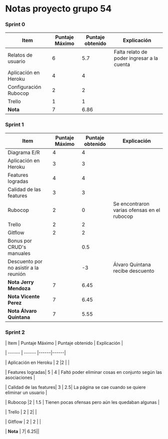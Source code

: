 ﻿# Notas proyecto grupo 54
### Sprint 0

| Item | Puntaje Máximo | Puntaje obtenido | Explicación |
| ------ | ------ |------|------|
| Relatos de usuario | 6 | 5.7| Falta relato de poder ingresar a la cuenta|
| Aplicación en Heroku | 4 |4 | |
| Configuración Rubocop |2 | 2| |
| Trello | 1 | 1| |
| **Nota** | 7| 6.86||


### Sprint 1

| Item | Puntaje Máximo | Puntaje obtenido | Explicación |
| ------ | ------ |------|------|
| Diagrama E/R | 4 | 4| |
| Aplicación en Heroku | 3 |3 | |
| Features logradas| 4 | 4 | |
| Calidad de las features| 3 | 3| |
| Rubocop |2 | 0 | Se encontraron varias ofensas en el rubocop |
| Trello | 2 | 2| |
| Gitflow | 2 | 2 | |
| Bonus por CRUD's manuales| | 0.5| |
| Descuento por no asistir a la reunión | | -3| Álvaro Quintana recibe descuento|
| **Nota Jerry Mendoza** | 7| 6.45||
| **Nota Vicente Perez** | 7| 6.45||
| **Nota Álvaro Quintana** | 7| 5.55||

### Sprint 2


| Item | Puntaje Máximo | Puntaje obtenido | Explicación |

| ------ | ------ |------|------|

| Aplicación en Heroku | 2 |2 | |

| Features logradas| 5 | 4 | Faltó poder eliminar cosas en conjunto según las asociaciones |

| Calidad de las features| 3 | 2.5| La página se cae cuando se quiere eliminar un usuario |

| Rubocop |2 | 1.5 | Tienen pocas ofensas pero aún les quedaban algunas |

| Trello | 2 | 2| |

| Gitflow | 2 | 2 | |

| **Nota** | 7| 6.25||
